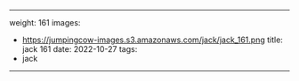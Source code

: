 
---
weight: 161
images:
- https://jumpingcow-images.s3.amazonaws.com/jack/jack_161.png
title: jack 161
date: 2022-10-27
tags:
- jack
---
